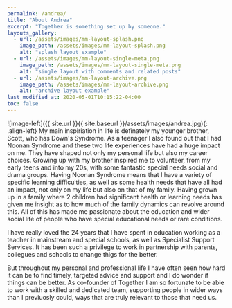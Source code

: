 ```yaml
---
permalink: /andrea/
title: "About Andrea"
excerpt: "Together is something set up by someone."
layouts_gallery:
  - url: /assets/images/mm-layout-splash.png
    image_path: /assets/images/mm-layout-splash.png
    alt: "splash layout example"
  - url: /assets/images/mm-layout-single-meta.png
    image_path: /assets/images/mm-layout-single-meta.png
    alt: "single layout with comments and related posts"
  - url: /assets/images/mm-layout-archive.png
    image_path: /assets/images/mm-layout-archive.png
    alt: "archive layout example"
last_modified_at: 2020-05-01T10:15:22-04:00
toc: false
---
```




![image-left]({{ site.url }}{{ site.baseurl }}/assets/images/andrea.jpg){: .align-left} My main inspiriation in life is definately my younger brother, Scott, who has Down's Syndrome. As a teenager I also found out that I had Noonan Syndrome and these two life experiences have had a huge impact on me. They have shaped not only my personal life but also my career choices. Growing up with my brother inspired me to volunteer, from my early teens and into my 20s, with some fantastic special needs social and drama groups. Having Noonan Syndrome means that I have a variety of specific learning difficulties, as well as some health needs that have all had an impact, not only on my life but also on that of my family. Having grown up in a family where 2 children had significant health or learning needs has given me insight as to how much of the family dynamics can revolve around this. All of this has made me passionate about the education and wider social life of people who have special educational needs or rare conditions. 

I have really loved the 24 years that I have spent in education working as a teacher in mainstream and special schools, as well as Specialist Support Services. It has been such a privilege to work in partnership with parents, collegues and schools to change thigs for the better. 

But throughout my personal and professional life I have often seen how hard it can be to find timely, targeted advice and support and I do wonder if things can be better. As co-founder of Together I am so fortunate to be able to work with a skilled and dedicated team, supporting people in wider ways than I previuosly could, ways that are truly relevant to those that need us.
